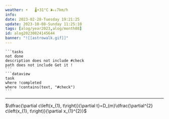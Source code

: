 ```yaml
---
weather: ☀️   🌡️+31°C 🌬️↓7km/h
info: 
date: 2023-02-28-Tuesday 19:21:25
update: 2023-10-08-Sunday 11:25:10
tags: [alog/year2023,alog/month08]
id: alog20230824145644
banner: "![[astrowalk.gif]]"
---
```

````ad-todo
```tasks
not done
description does not include #check
path does not include Get it !
```
```dataview
task
where !completed
where !contains(text, "#check")
```
````
---


$\dfrac{\partial c\left(x_{1}, t\right)}{\partial t}=D_{m}\dfrac{\partial^{2} c\left(x_{1}, t\right)}{\partial x_{1}^{2}}$
